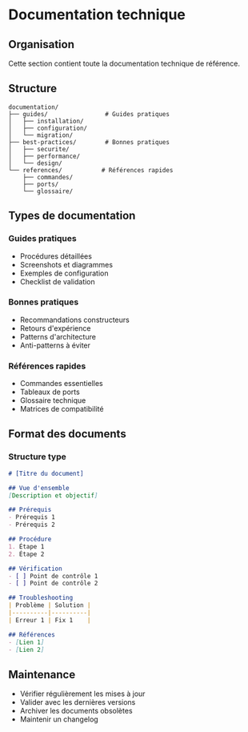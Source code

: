 # Documentation technique

## Organisation

Cette section contient toute la documentation technique de référence.

## Structure

```
documentation/
├── guides/                # Guides pratiques
│   ├── installation/
│   ├── configuration/
│   └── migration/
├── best-practices/        # Bonnes pratiques
│   ├── securite/
│   ├── performance/
│   └── design/
└── references/           # Références rapides
    ├── commandes/
    ├── ports/
    └── glossaire/
```

## Types de documentation

### Guides pratiques
- Procédures détaillées
- Screenshots et diagrammes
- Exemples de configuration
- Checklist de validation

### Bonnes pratiques
- Recommandations constructeurs
- Retours d'expérience
- Patterns d'architecture
- Anti-patterns à éviter

### Références rapides
- Commandes essentielles
- Tableaux de ports
- Glossaire technique
- Matrices de compatibilité

## Format des documents

### Structure type
```markdown
# [Titre du document]

## Vue d'ensemble
[Description et objectif]

## Prérequis
- Prérequis 1
- Prérequis 2

## Procédure
1. Étape 1
2. Étape 2

## Vérification
- [ ] Point de contrôle 1
- [ ] Point de contrôle 2

## Troubleshooting
| Problème | Solution |
|----------|----------|
| Erreur 1 | Fix 1    |

## Références
- [Lien 1]
- [Lien 2]
```

## Maintenance

- Vérifier régulièrement les mises à jour
- Valider avec les dernières versions
- Archiver les documents obsolètes
- Maintenir un changelog